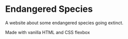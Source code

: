 # Endangered Species

A website about some endangered species going extinct.

Made with vanilla HTML and CSS flexbox
